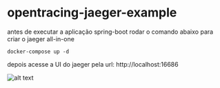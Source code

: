 # opentracing-jaeger-example

antes de executar a aplicação spring-boot rodar o comando abaixo para criar o jaeger all-in-one

``docker-compose up -d``

depois acesse a UI do jaeger pela url: http://localhost:16686 

![alt text](http://url/to/img.png)